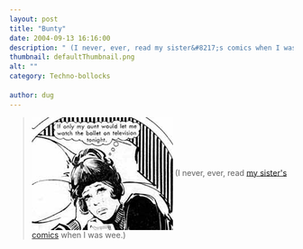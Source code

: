 ```yaml
---
layout: post
title: "Bunty"
date: 2004-09-13 16:16:00
description: " (I never, ever, read my sister&#8217;s comics when I was wee.)&#8230;"
thumbnail: defaultThumbnail.png
alt: ""
category: Techno-bollocks

author: dug
---
```


<blockquote><p><img src="/assets/i/lonelyballerina.jpg" alt="lonely ballerina" height="200" width="250" class="middle" style="vertical-align:middle" /> (I never, ever, read <a href="http://www.bbc.co.uk/cult/comics/features/girls_comics.shtml">my sister's comics</a> when I was wee.)</p></blockquote>
